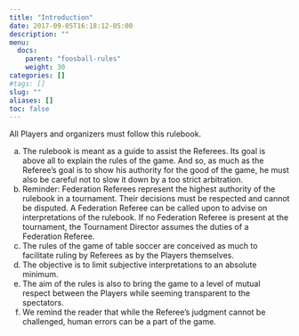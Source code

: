 ```yaml
---
title: "Introduction"
date: 2017-09-05T16:18:12-05:00
description: ""
menu:
  docs:
    parent: "foosball-rules"
    weight: 30
categories: []
#tags: []
slug: ""
aliases: []
toc: false
---
```


All Players and organizers must follow this rulebook.

<ol type="a">
  <li>
    The rulebook is meant as a guide to assist the Referees. Its goal is above all to explain the rules of the game. And so, as much as the Referee’s goal is to show his authority for the good of the game, he must also be careful not to slow it down by a too strict arbitration.
  </li>
  <li>
    Reminder: Federation Referees represent the highest authority of the rulebook in a tournament. Their decisions must be respected and cannot be disputed. A Federation Referee can be called upon to advise on interpretations of the rulebook. If no Federation Referee is present at the tournament, the Tournament Director assumes the duties of a Federation Referee.
  </li>
  <li>
    The rules of the game of table soccer are conceived as much to facilitate ruling by Referees as by the Players themselves.
  </li>
  <li>
    The objective is to limit subjective interpretations to an absolute minimum.
  </li>
  <li>
    The aim of the rules is also to bring the game to a level of mutual respect between the Players while seeming transparent to the spectators.
  </li>
  <li>
    We remind the reader that while the Referee’s judgment cannot be challenged, human errors can be a part of the game.
  </li>
</ol>
